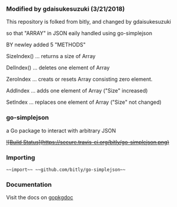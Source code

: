 ### Modified by gdaisukesuzuki (3/21/2018)

This repository is folked from bitly, and changed by gdaisukesuzuki 

so that "ARRAY" in JSON eaily handled using go-simplejson

BY newley added 5 "METHODS"

SizeIndex() ... returns a size of Array

DelIndex() ... deletes one element of Array

ZeroIndex ... creats or resets Array consisting zero element.

AddIndex ... adds one element of Array     ("Size" increased)

SetIndex ... replaces one element of Array ("Size" not changed)


### go-simplejson

a Go package to interact with arbitrary JSON

~~[![Build Status]~~~~(https://secure.travis-ci.org/bitly/go-simplejson.png)~~~~](http://travis-ci.org/bitly/go-simplejson)~~

### Importing

    ~~import~~ ~~github.com/bitly/go-simplejson~~

### Documentation

Visit the docs on [gopkgdoc](http://godoc.org/github.com/bitly/go-simplejson)
